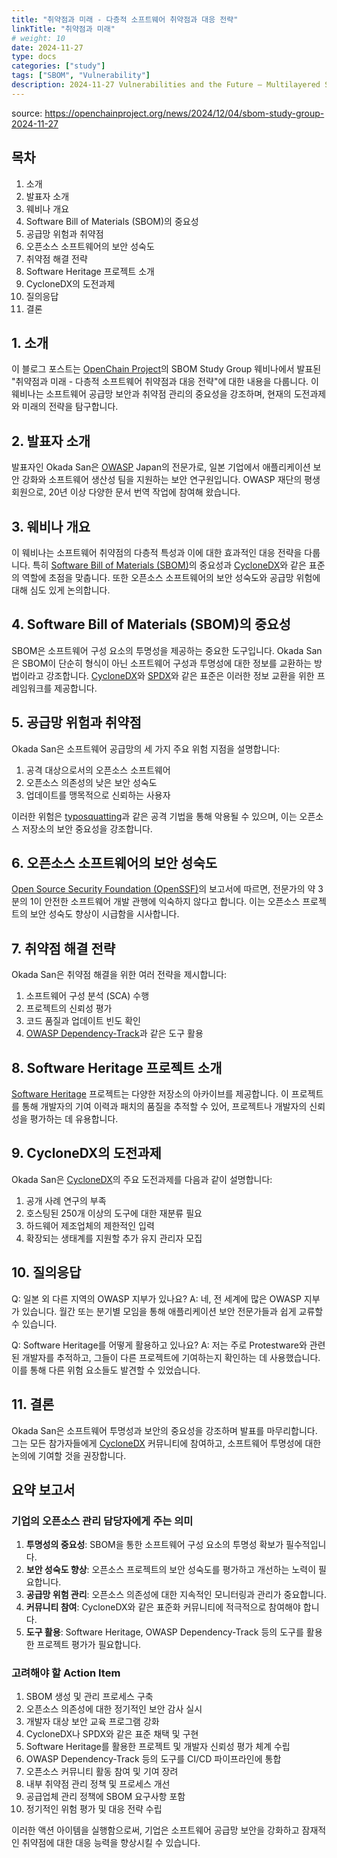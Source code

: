 ```yaml
---
title: "취약점과 미래 - 다층적 소프트웨어 취약점과 대응 전략"
linkTitle: "취약점과 미래"
# weight: 10
date: 2024-11-27
type: docs
categories: ["study"]
tags: ["SBOM", "Vulnerability"]
description: 2024-11-27 Vulnerabilities and the Future – Multilayered Software Vulnerabilities and Response Tactics
---
```


source: https://openchainproject.org/news/2024/12/04/sbom-study-group-2024-11-27

## 목차

1. 소개
2. 발표자 소개
3. 웨비나 개요
4. Software Bill of Materials (SBOM)의 중요성
5. 공급망 위험과 취약점
6. 오픈소스 소프트웨어의 보안 성숙도
7. 취약점 해결 전략
8. Software Heritage 프로젝트 소개
9. CycloneDX의 도전과제
10. 질의응답
11. 결론

## 1. 소개

이 블로그 포스트는 [OpenChain Project](https://www.openchainproject.org/)의 SBOM Study Group 웨비나에서 발표된 "취약점과 미래 - 다층적 소프트웨어 취약점과 대응 전략"에 대한 내용을 다룹니다. 이 웨비나는 소프트웨어 공급망 보안과 취약점 관리의 중요성을 강조하며, 현재의 도전과제와 미래의 전략을 탐구합니다.

## 2. 발표자 소개

발표자인 Okada San은 [OWASP](https://owasp.org/) Japan의 전문가로, 일본 기업에서 애플리케이션 보안 강화와 소프트웨어 생산성 팀을 지원하는 보안 연구원입니다. OWASP 재단의 평생 회원으로, 20년 이상 다양한 문서 번역 작업에 참여해 왔습니다.

## 3. 웨비나 개요

이 웨비나는 소프트웨어 취약점의 다층적 특성과 이에 대한 효과적인 대응 전략을 다룹니다. 특히 [Software Bill of Materials (SBOM)](https://www.ntia.gov/page/software-bill-materials)의 중요성과 [CycloneDX](https://cyclonedx.org/)와 같은 표준의 역할에 초점을 맞춥니다. 또한 오픈소스 소프트웨어의 보안 성숙도와 공급망 위험에 대해 심도 있게 논의합니다.

## 4. Software Bill of Materials (SBOM)의 중요성

SBOM은 소프트웨어 구성 요소의 투명성을 제공하는 중요한 도구입니다. Okada San은 SBOM이 단순히 형식이 아닌 소프트웨어 구성과 투명성에 대한 정보를 교환하는 방법이라고 강조합니다. [CycloneDX](https://cyclonedx.org/)와 [SPDX](https://spdx.dev/)와 같은 표준은 이러한 정보 교환을 위한 프레임워크를 제공합니다.

## 5. 공급망 위험과 취약점

Okada San은 소프트웨어 공급망의 세 가지 주요 위험 지점을 설명합니다:

1. 공격 대상으로서의 오픈소스 소프트웨어
2. 오픈소스 의존성의 낮은 보안 성숙도
3. 업데이트를 맹목적으로 신뢰하는 사용자

이러한 위험은 [typosquatting](https://en.wikipedia.org/wiki/Typosquatting)과 같은 공격 기법을 통해 악용될 수 있으며, 이는 오픈소스 저장소의 보안 중요성을 강조합니다.

## 6. 오픈소스 소프트웨어의 보안 성숙도

[Open Source Security Foundation (OpenSSF)](https://openssf.org/)의 보고서에 따르면, 전문가의 약 3분의 1이 안전한 소프트웨어 개발 관행에 익숙하지 않다고 합니다. 이는 오픈소스 프로젝트의 보안 성숙도 향상이 시급함을 시사합니다.

## 7. 취약점 해결 전략

Okada San은 취약점 해결을 위한 여러 전략을 제시합니다:

1. 소프트웨어 구성 분석 (SCA) 수행
2. 프로젝트의 신뢰성 평가
3. 코드 품질과 업데이트 빈도 확인
4. [OWASP Dependency-Track](https://dependencytrack.org/)과 같은 도구 활용

## 8. Software Heritage 프로젝트 소개

[Software Heritage](https://www.softwareheritage.org/) 프로젝트는 다양한 저장소의 아카이브를 제공합니다. 이 프로젝트를 통해 개발자의 기여 이력과 패치의 품질을 추적할 수 있어, 프로젝트나 개발자의 신뢰성을 평가하는 데 유용합니다.

## 9. CycloneDX의 도전과제

Okada San은 [CycloneDX](https://cyclonedx.org/)의 주요 도전과제를 다음과 같이 설명합니다:

1. 공개 사례 연구의 부족
2. 호스팅된 250개 이상의 도구에 대한 재분류 필요
3. 하드웨어 제조업체의 제한적인 입력
4. 확장되는 생태계를 지원할 추가 유지 관리자 모집

## 10. 질의응답

Q: 일본 외 다른 지역의 OWASP 지부가 있나요?
A: 네, 전 세계에 많은 OWASP 지부가 있습니다. 월간 또는 분기별 모임을 통해 애플리케이션 보안 전문가들과 쉽게 교류할 수 있습니다.

Q: Software Heritage를 어떻게 활용하고 있나요?
A: 저는 주로 Protestware와 관련된 개발자를 추적하고, 그들이 다른 프로젝트에 기여하는지 확인하는 데 사용했습니다. 이를 통해 다른 위험 요소들도 발견할 수 있었습니다.

## 11. 결론

Okada San은 소프트웨어 투명성과 보안의 중요성을 강조하며 발표를 마무리합니다. 그는 모든 참가자들에게 [CycloneDX](https://cyclonedx.org/) 커뮤니티에 참여하고, 소프트웨어 투명성에 대한 논의에 기여할 것을 권장합니다.

## 요약 보고서

### 기업의 오픈소스 관리 담당자에게 주는 의미

1. **투명성의 중요성**: SBOM을 통한 소프트웨어 구성 요소의 투명성 확보가 필수적입니다.
2. **보안 성숙도 향상**: 오픈소스 프로젝트의 보안 성숙도를 평가하고 개선하는 노력이 필요합니다.
3. **공급망 위험 관리**: 오픈소스 의존성에 대한 지속적인 모니터링과 관리가 중요합니다.
4. **커뮤니티 참여**: CycloneDX와 같은 표준화 커뮤니티에 적극적으로 참여해야 합니다.
5. **도구 활용**: Software Heritage, OWASP Dependency-Track 등의 도구를 활용한 프로젝트 평가가 필요합니다.

### 고려해야 할 Action Item

1. SBOM 생성 및 관리 프로세스 구축
2. 오픈소스 의존성에 대한 정기적인 보안 감사 실시
3. 개발자 대상 보안 교육 프로그램 강화
4. CycloneDX나 SPDX와 같은 표준 채택 및 구현
5. Software Heritage를 활용한 프로젝트 및 개발자 신뢰성 평가 체계 수립
6. OWASP Dependency-Track 등의 도구를 CI/CD 파이프라인에 통합
7. 오픈소스 커뮤니티 활동 참여 및 기여 장려
8. 내부 취약점 관리 정책 및 프로세스 개선
9. 공급업체 관리 정책에 SBOM 요구사항 포함
10. 정기적인 위험 평가 및 대응 전략 수립

이러한 액션 아이템을 실행함으로써, 기업은 소프트웨어 공급망 보안을 강화하고 잠재적인 취약점에 대한 대응 능력을 향상시킬 수 있습니다.
